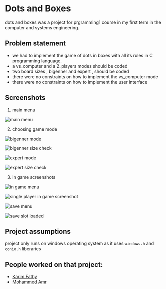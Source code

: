 # Dots and Boxes

dots and boxes was a project for prgramming1 course in my first term in the computer and systems engineering.

## Problem statement

- we had to implement the game of dots in boxes with all its rules in C programming language.
- a vs_computer and a 2_players modes should be coded
- two board sizes , bigenner and expert , should be coded
- there were no constraints on how to implement the vs_computer mode
- there were no constraints on how to implement the user interface

## Screenshots
1. main menu

![main menu](/assests/screenshots/screenshot9)

2. choosing game mode

![bigenner mode](/assests/screenshots/screenshot8)

![bigenner size check](/assests/screenshots/screenshot7)

![expert mode](/assests/screenshots/screenshot6)

![expert size check](/assests/screenshots/screenshot5)

3. in game screenshots

![in game menu](/assests/screenshots/screenshot3)

![single player in game screenshot](/assests/screenshots/screenshot4)

![save menu](/assests/screenshots/screenshot2)

![save slot loaded](/assests/screenshots/screenshot1)

## Project assumptions

project only runs on windows operating system as it uses `windows.h` and `conio.h` liberaries

## People worked on that project:

- [Karim Fathy](https://github.com/karimfathy054)
- [Mohammed Amr](https://github.com/M-Amr982)

